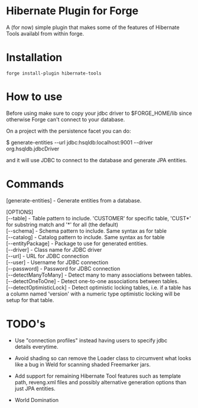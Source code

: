 Hibernate Plugin for Forge
==========================

A (for now) simple plugin that makes some of the features of Hibernate Tools availabl from within forge.

Installation
============
    forge install-plugin hibernate-tools

How to use
==========

Before using make sure to copy your jdbc driver to $FORGE_HOME/lib
since otherwise Forge can't connect to your database.

On a project with the persistence facet you can do:

$ generate-entities --url jdbc:hsqldb:localhost:9001 --driver org.hsqldb.jdbcDriver

and it will use JDBC to connect to the database and generate JPA entities.

Commands
========

[generate-entities] - Generate entities from a database.  

[OPTIONS]  
    [--table] - Table pattern to include. 'CUSTOMER' for specific table, 'CUST*' for substring match and '*' for all (the default)  
    [--schema] - Schema pattern to include. Same syntax as for table  
    [--catalog] - Catalog pattern to include. Same syntax as for table  
    [--entityPackage] - Package to use for generated entities.  
    [--driver] - Class name for JDBC driver  
    [--url] - URL for JDBC connection  
    [--user] - Username for JDBC connection  
    [--password] - Password for JDBC connection  
    [--detectManyToMany] - Detect many to many associations between tables.  
    [--detectOneToOne] - Detect one-to-one associations between tables.  
    [--detectOptimisticLock] - Detect optimistic locking tables, i.e. if a table has a column named 'version' with a numeric type optimistic locking will be setup for that table.  

TODO's
======

 * Use "connection profiles" instead having users to specify jdbc  
   details everytime.  

 * Avoid shading so can remove the Loader class to circumvent what
   looks like a bug in Weld for scanning shaded Freemarker jars.

 * Add support for remaining Hibernate Tool features such as template
   path, reveng.xml files and possibly alternative generation options
   than just JPA entities.
    
 * World Domination